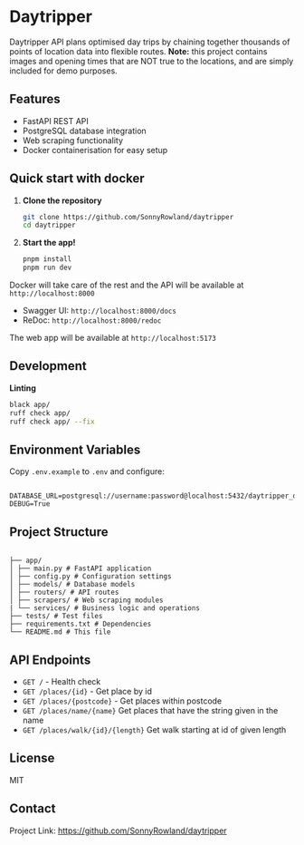 # Daytripper

Daytripper API plans optimised day trips by chaining together thousands of points of location data into flexible routes. **Note:** this project contains images and opening times that are NOT true to the locations, and are simply included for demo purposes.

## Features

- FastAPI REST API
- PostgreSQL database integration
- Web scraping functionality
- Docker containerisation for easy setup

## Quick start with docker

1. **Clone the repository**

   ```bash
   git clone https://github.com/SonnyRowland/daytripper
   cd daytripper
   ```

2. **Start the app!**

   ```bash
   pnpm install
   pnpm run dev
   ```

Docker will take care of the rest and the API will be available at `http://localhost:8000`

- Swagger UI: `http://localhost:8000/docs`
- ReDoc: `http://localhost:8000/redoc`

The web app will be available at `http://localhost:5173`

## Development

**Linting**

```bash
black app/
ruff check app/
ruff check app/ --fix

```

## Environment Variables

Copy `.env.example` to `.env` and configure:

```

DATABASE_URL=postgresql://username:password@localhost:5432/daytripper_db
DEBUG=True

```

## Project Structure

```

├── app/
│ ├── main.py # FastAPI application
│ ├── config.py # Configuration settings
│ ├── models/ # Database models
│ ├── routers/ # API routes
│ ├── scrapers/ # Web scraping modules
| └── services/ # Business logic and operations
├── tests/ # Test files
├── requirements.txt # Dependencies
└── README.md # This file

```

## API Endpoints

- `GET /` - Health check
- `GET /places/{id}` - Get place by id
- `GET /places/{postcode}` - Get places within postcode
- `GET /places/name/{name}` Get places that have the string given in the name
- `GET /places/walk/{id}/{length}` Get walk starting at id of given length

## License

MIT

## Contact

Project Link: https://github.com/SonnyRowland/daytripper
